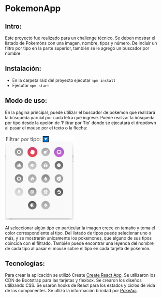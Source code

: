 # PokemonApp

## Intro:

Este proyecto fue realizado para un challenge técnico.
Se deben mostrar el listado de Pokemóns con una imagen, nombre, tipos y número. De incluir un filtro por tipo en la parte superior, también se le agregó un buscador por nombre.

## Instalación:

- En la carpeta raiz del proyecto ejecutar `npm install` 
- Ejecutar `npm start`

## Modo de uso:

En la página principal, puede utilizar el buscador de pokemon que realizará la búsqueda parcial por cada letra que ingrese.
Puede realizar la búsqueda por tipo desde la opción de 'Filtrar por Tio' donde se ejecutará el dropdown al pasar el mouse por el texto o la flecha:

![Filter](https://github.com/paaherre/pokemon/blob/main/src/assets/screenshots/typeFilter.png?raw=true)

Al seleccionar algún tipo en particular la imagen crece en tamaño y toma el color correspondiente al tipo.
Del listado de tipos puede selecionar uno o más, y se mostrarán unicamente los pokemones, que alguno de sus tipos coincida con el filtrado.
También puede encontrar una leyenda del nombre de cada tipo al pasar el mouse sobre el tipo en cada tarjeta de pokemón.

## Tecnologías:

Para crear la aplicación se utilizó Create [Create React App](https://github.com/facebook/create-react-app).
Se utilizaron los CDN de Bootstrap para las tarjetas y flexbox.
Se crearon los diseños utilizando CSS.
Se usaron hooks de React para los estados y ciclos de vida de los componentes.
Se utlizó la información brindad por [PokeApi](https://pokeapi.co/).
